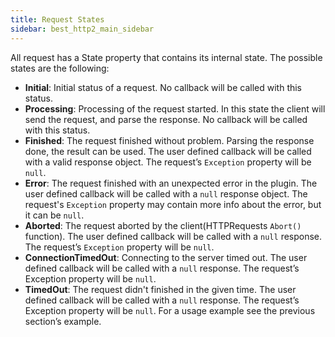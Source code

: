 ```yaml
---
title: Request States
sidebar: best_http2_main_sidebar
---
```


All request has a State property that contains its internal state. The possible states are the following:

- **Initial**: Initial status of a request. No callback will be called with this status.
- **Processing**: Processing of the request started. In this state the client will send the request, and parse the response. No callback will be called with this status.
- **Finished**: The request finished without problem. Parsing the response done, the result can be used. The user defined callback will be called with a valid response object. The request’s `Exception` property will be `null`.
- **Error**: The request finished with an unexpected error in the plugin. The user defined callback will be called with a `null` response object. The request's `Exception` property may contain more info about the error, but it can be `null`.
- **Aborted**: The request aborted by the client(HTTPRequests `Abort()` function). The user defined callback will be called with a `null` response. The request’s `Exception` property will be `null`.
- **ConnectionTimedOut**: Connecting to the server timed out. The user defined callback will be called with a `null` response. The request’s Exception property will be `null`.
- **TimedOut**: The request didn't finished in the given time. The user defined callback will be called with a `null` response. The request’s Exception property will be `null`.
For a usage example see the previous section’s example.
